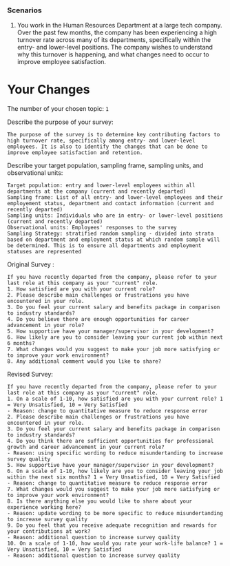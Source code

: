 
### Scenarios
1.	You work in the Human Resources Department at a large tech company. Over the past few months, the company has been experiencing a high turnover rate across many of its departments, specifically within the entry- and lower-level positions. The company wishes to understand why this turnover is happening, and what changes need to occur to improve employee satisfaction.



# Your Changes

The number of your chosen topic: `1`

Describe the purpose of your survey:
```
The purpose of the survey is to determine key contributing factors to high turnover rate, specifically among entry- and lower-level employees. It is also to identify the changes that can be done to improve employee satisfaction and retention.

```

Describe your target population, sampling frame, sampling units, and observational units:
```
Target population: entry and lower-level employees within all departments at the company (current and recently departed)
Sampling frame: List of all entry- and lower-level employees and their employement status, department and contact information (current and recently departed)
Sampling units: Individuals who are in entry- or lower-level positions (current and recently departed)
Observational units: Employees' responses to the survey 
Sampling Strategy: stratified random sampling - divided into strata based on department and employment status at which random sample will be determined. This is to ensure all departments and employment statuses are represented 
```

Original Survey :
```
If you have recently departed from the company, please refer to your last role at this company as your "current" role. 
1. How satisfied are you with your current role? 
2. Please describe main challenges or frustrations you have encountered in your role. 
3. Do you feel your current salary and benefits package in comparison to industry standards?
4. Do you believe there are enough opportunities for career advancement in your role?
5. How supportive have your manager/supervisor in your development?
6. How likely are you to consider leaving your current job within next 6 months? 
7. What changes would you suggest to make your job more satisfying or to improve your work environment?
8. Any additional comment would you like to share? 

```
Revised Survey:
```
If you have recently departed from the company, please refer to your last role at this company as your "current" role. 
1. On a scale of 1-10, how satisfied are you with your current role? 1 = Very Unsatisfied, 10 = Very Satisfied
- Reason: change to quantitative measure to reduce response error
2. Please describe main challenges or frustrations you have encountered in your role. 
3. Do you feel your current salary and benefits package in comparison to industry standards?
4. Do you think there are sufficient opportunities for professional growth and career advancement in your current role? 
- Reason: using specific wording to reduce misundertanding to increase survey quality 
5. How supportive have your manager/supervisor in your development?
6. On a scale of 1-10, how likely are you to consider leaving your job within the next six months? 1 = Very Unsatisfied, 10 = Very Satisfied
- Reason: change to quantitative measure to reduce response error
7. What changes would you suggest to make your job more satisfying or to improve your work environment?
8. Is there anything else you would like to share about your experience working here? 
- Reason: update wording to be more specific to reduce misundertanding to increase survey quality 
9. Do you feel that you receive adequate recognition and rewards for your contributions at work?
- Reason: additional question to increase survey quality
10. On a scale of 1-10, how would you rate your work-life balance? 1 = Very Unsatisfied, 10 = Very Satisfied
- Reason: additional question to increase survey quality

```

